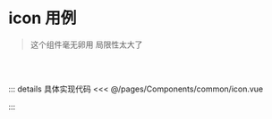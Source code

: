 # icon 用例

> 这个组件毫无卵用 局限性太大了
<br/>

## 
<script setup>

import Icon from "../../pages/Components/common/icon.vue"
</script>

<Icon iconClass="line" color="red" fontSize="40px"/>
<Icon iconClass="polygon" color="blueviolet" fontSize="40px"/>
<Icon iconClass="marker_none" color="aqua" fontSize="40px"/>
<Icon iconClass="marker_focus" color="burlywood" fontSize="40px"/>
<Icon iconClass="polyline" color="yellowgreen" fontSize="40px"/>
<Icon iconClass="space_query" color="greenyellow" fontSize="40px"/>
<Icon iconClass="point" color="hotpink" fontSize="40px"/>
<Icon iconClass="jiaodian" color="olivedrab" fontSize="40px"/>
<Icon iconClass="wancheng" color="purple" fontSize="40px"/>
<Icon iconClass="cuowu" color="wheat" fontSize="40px"/>
<Icon iconClass="full-screen" color="violet" fontSize="40px"/>

## 

::: details 具体实现代码
<<< @/pages/Components/common/icon.vue

:::
